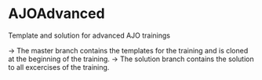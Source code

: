 AJOAdvanced
===========

Template and solution for advanced AJO trainings

-> The master branch contains the templates for the training and is cloned at the beginning of the training.
-> The solution branch contains the solution to all excercises of the training.
